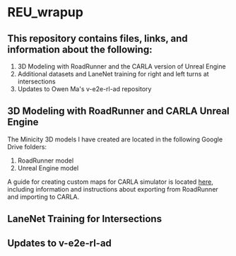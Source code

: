 # REU_wrapup


## This repository contains files, links, and information about the following:

1. 3D Modeling with RoadRunner and the CARLA version of Unreal Engine
2. Additional datasets and LaneNet training for right and left turns at intersections
3. Updates to Owen Ma's v-e2e-rl-ad repository

## 3D Modeling with RoadRunner and CARLA Unreal Engine
The Minicity 3D models I have created are located in the following Google Drive folders:
1. RoadRunner model
2. Unreal Engine model

A guide for creating custom maps for CARLA simulator is located [here](https://docs.google.com/document/d/1nGkW9r-JUrX9DzVkiATIxvYBm__sEEYetNbHLP2ewoU/edit#heading=h.j5jq9pdnhxqd), including information and instructions about exporting from RoadRunner and importing to CARLA.

## LaneNet Training for Intersections

## Updates to v-e2e-rl-ad

